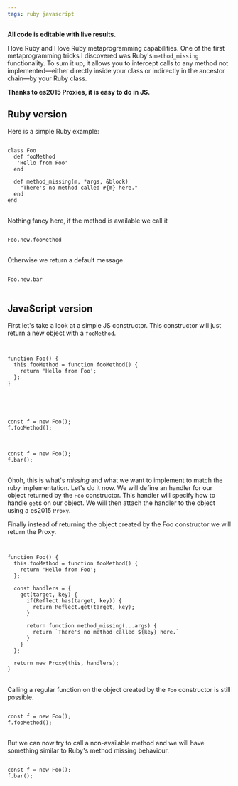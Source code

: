 ```yaml
---
tags: ruby javascript
---
```

**All code is editable with live results.**

I love Ruby and I love Ruby metaprogramming capabilities. One of the
first metaprogramming tricks I discovered was Ruby's `method_missing`
functionality. To sum it up, it allows you to intercept calls to any
method not implemented—either directly inside your class or indirectly
in the ancestor chain—by your Ruby class.

**Thanks to es2015 Proxies, it is easy to do in JS.**

## Ruby version ##

Here is a simple Ruby example:
<pre>
<code class="krb">
class Foo
  def fooMethod
   'Hello from Foo'
  end

  def method_missing(m, *args, &block)
    "There's no method called #{m} here."
  end
end
</code>
</pre>

Nothing fancy here, if the method is available we call it
<pre>
<code class="krb">
Foo.new.fooMethod
</code>
</pre>

Otherwise we return a default message
<pre>
<code class="krb">
Foo.new.bar
</code>
</pre>

## JavaScript version ##

First let's take a look at a simple JS constructor. This constructor
will just return a new object with a `fooMethod`.
<pre>
<code class="kjs">

function Foo() {
  this.fooMethod = function fooMethod() {
    return 'Hello from Foo';
  };
}


</code>
</pre>

<pre>
<code class="kjs">
const f = new Foo();
f.fooMethod();
</code>
</pre>

<pre>
<code class="kjs">
const f = new Foo();
f.bar();
</code>
</pre>

Ohoh, this is what's *missing* and what we want to implement to match
the ruby implementation. Let's do it now. We will define an handler
for our object returned by the `Foo` constructor. This handler will
specify how to handle `get`s on our object. We will then attach the
handler to the object using a es2015 `Proxy`.

Finally instead of returning the object created by the Foo constructor
we will return the Proxy.

<pre>
<code class="kjs">

function Foo() {
  this.fooMethod = function fooMethod() {
    return 'Hello from Foo';
  };

  const handlers = {
    get(target, key) {
      if(Reflect.has(target, key)) {
        return Reflect.get(target, key);
      }

      return function method_missing(...args) {
        return `There's no method called ${key} here.`
      }
    }
  };

  return new Proxy(this, handlers);
}
</code>
</pre>

Calling a regular function on the object created by the `Foo`
constructor is still possible.
<pre>
<code class="kjs">
const f = new Foo();
f.fooMethod();
</code>
</pre>

But we can now try to call a non-available method and we will have
something similar to Ruby's method missing behaviour.
<pre>
<code class="kjs">
const f = new Foo();
f.bar();
</code>
</pre>

<script>
window.klipse_settings = {
selector_eval_js: '.kjs',
selector_eval_ruby: '.krb',
codemirror_options_in: {
theme: 'zenburnesque'
}
};
</script>
<script src="/js/opal.min.js"></script>
<script src="/js/opal-parser.min.js"></script>
<script src="/js/klipse_plugin.min.js"></script>

